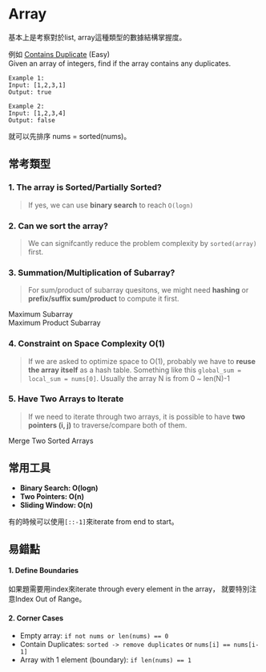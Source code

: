 # Array

基本上是考察對於list, array這種類型的數據結構掌握度。  
  
例如 [Contains Duplicate](https://leetcode.com/problems/contains-duplicate/) \(Easy\)  
Given an array of integers, find if the array contains any duplicates.

```text
Example 1:
Input: [1,2,3,1]
Output: true

Example 2:
Input: [1,2,3,4]
Output: false
```

就可以先排序 nums = sorted\(nums\)。

## 常考類型

### 1. The array is Sorted/Partially Sorted? 

> If yes, we can use **binary search** to reach `O(logn)`

### 2. Can we sort the array?

> We can signifcantly reduce the problem complexity by `sorted(array)` first.

### 3. Summation/Multiplication of Subarray?

> For sum/product of subarray quesitons, we might need **hashing** or **prefix/suffix sum/product** to compute it first.

Maximum Subarray  
Maximum Product Subarray

### 4. Constraint on Space Complexity O\(1\)

> If we are asked to optimize space to O\(1\), probably we have to **reuse the array itself** as a hash table. Something like this `global_sum = local_sum = nums[0]`. Usually the array N is from 0 ~ len\(N\)-1

### 5. Have Two Arrays to Iterate

> If we need to iterate through two arrays, it is possible to have **two pointers \(i, j\)** to traverse/compare both of them.

Merge Two Sorted Arrays

## 常用工具

* **Binary Search: O\(logn\)**
* **Two Pointers: O\(n\)**
* **Sliding Window: O\(n\)**

有的時候可以使用`[::-1]`來iterate from end to start。

## 易錯點

#### 1. Define Boundaries

如果題需要用index來iterate through every element in the array， 就要特別注意Index Out of Range。

#### 2. Corner Cases

* Empty array: `if not nums or len(nums) == 0`
* Contain Duplicates: `sorted -> remove duplicates` or `nums[i] == nums[i-1]`
* Array with 1 element \(boundary\): `if len(nums) == 1`



